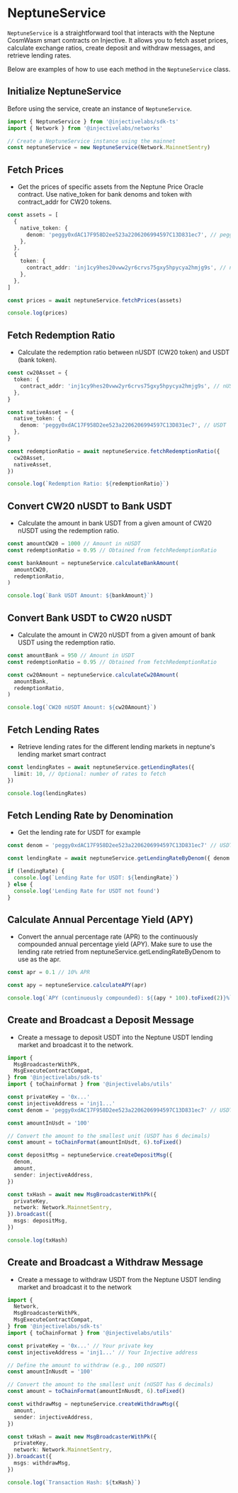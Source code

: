 # NeptuneService

`NeptuneService` is a straightforward tool that interacts with the Neptune CosmWasm smart contracts on Injective. It allows you to fetch asset prices, calculate exchange ratios, create deposit and withdraw messages, and retrieve lending rates.

Below are examples of how to use each method in the `NeptuneService` class.

## Initialize NeptuneService

Before using the service, create an instance of `NeptuneService`.

```ts
import { NeptuneService } from '@injectivelabs/sdk-ts'
import { Network } from '@injectivelabs/networks'

// Create a NeptuneService instance using the mainnet
const neptuneService = new NeptuneService(Network.MainnetSentry)
```

## Fetch Prices

- Get the prices of specific assets from the Neptune Price Oracle contract. Use native_token for bank denoms and token with contract_addr for CW20 tokens.

```ts
const assets = [
  {
    native_token: {
      denom: 'peggy0xdAC17F958D2ee523a2206206994597C13D831ec7', // peggy USDT bank denom
    },
  },
  {
    token: {
      contract_addr: 'inj1cy9hes20vww2yr6crvs75gxy5hpycya2hmjg9s', // nUSDT contract address
    },
  },
]

const prices = await neptuneService.fetchPrices(assets)

console.log(prices)
```

## Fetch Redemption Ratio

- Calculate the redemption ratio between nUSDT (CW20 token) and USDT (bank token).

```ts
const cw20Asset = {
  token: {
    contract_addr: 'inj1cy9hes20vww2yr6crvs75gxy5hpycya2hmjg9s', // nUSDT
  },
}

const nativeAsset = {
  native_token: {
    denom: 'peggy0xdAC17F958D2ee523a2206206994597C13D831ec7', // USDT
  },
}

const redemptionRatio = await neptuneService.fetchRedemptionRatio({
  cw20Asset,
  nativeAsset,
})

console.log(`Redemption Ratio: ${redemptionRatio}`)
```

## Convert CW20 nUSDT to Bank USDT

- Calculate the amount in bank USDT from a given amount of CW20 nUSDT using the redemption ratio.

```ts
const amountCW20 = 1000 // Amount in nUSDT
const redemptionRatio = 0.95 // Obtained from fetchRedemptionRatio

const bankAmount = neptuneService.calculateBankAmount(
  amountCW20,
  redemptionRatio,
)

console.log(`Bank USDT Amount: ${bankAmount}`)
```

## Convert Bank USDT to CW20 nUSDT

- Calculate the amount in CW20 nUSDT from a given amount of bank USDT using the redemption ratio.

```ts
const amountBank = 950 // Amount in USDT
const redemptionRatio = 0.95 // Obtained from fetchRedemptionRatio

const cw20Amount = neptuneService.calculateCw20Amount(
  amountBank,
  redemptionRatio,
)

console.log(`CW20 nUSDT Amount: ${cw20Amount}`)
```

## Fetch Lending Rates

- Retrieve lending rates for the different lending markets in neptune's lending market smart contract

```ts
const lendingRates = await neptuneService.getLendingRates({
  limit: 10, // Optional: number of rates to fetch
})

console.log(lendingRates)
```

## Fetch Lending Rate by Denomination

- Get the lending rate for USDT for example

```ts
const denom = 'peggy0xdAC17F958D2ee523a2206206994597C13D831ec7' // USDT denom

const lendingRate = await neptuneService.getLendingRateByDenom({ denom })

if (lendingRate) {
  console.log(`Lending Rate for USDT: ${lendingRate}`)
} else {
  console.log('Lending Rate for USDT not found')
}
```

## Calculate Annual Percentage Yield (APY)

- Convert the annual percentage rate (APR) to the continuously compounded annual percentage yield (APY). Make sure to use the lending rate retried from neptuneService.getLendingRateByDenom to use as the apr.

```ts
const apr = 0.1 // 10% APR

const apy = neptuneService.calculateAPY(apr)

console.log(`APY (continuously compounded): ${(apy * 100).toFixed(2)}%`)
```

## Create and Broadcast a Deposit Message

- Create a message to deposit USDT into the Neptune USDT lending market and broadcast it to the network.

```ts
import {
  MsgBroadcasterWithPk,
  MsgExecuteContractCompat,
} from '@injectivelabs/sdk-ts'
import { toChainFormat } from '@injectivelabs/utils'

const privateKey = '0x...'
const injectiveAddress = 'inj1...'
const denom = 'peggy0xdAC17F958D2ee523a2206206994597C13D831ec7' // USDT denom

const amountInUsdt = '100'

// Convert the amount to the smallest unit (USDT has 6 decimals)
const amount = toChainFormat(amountInUsdt, 6).toFixed()

const depositMsg = neptuneService.createDepositMsg({
  denom,
  amount,
  sender: injectiveAddress,
})

const txHash = await new MsgBroadcasterWithPk({
  privateKey,
  network: Network.MainnetSentry,
}).broadcast({
  msgs: depositMsg,
})

console.log(txHash)
```

## Create and Broadcast a Withdraw Message

- Create a message to withdraw USDT from the Neptune USDT lending market and broadcast it to the network

```ts
import {
  Network,
  MsgBroadcasterWithPk,
  MsgExecuteContractCompat,
} from '@injectivelabs/sdk-ts'
import { toChainFormat } from '@injectivelabs/utils'

const privateKey = '0x...' // Your private key
const injectiveAddress = 'inj1...' // Your Injective address

// Define the amount to withdraw (e.g., 100 nUSDT)
const amountInNusdt = '100'

// Convert the amount to the smallest unit (nUSDT has 6 decimals)
const amount = toChainFormat(amountInNusdt, 6).toFixed()

const withdrawMsg = neptuneService.createWithdrawMsg({
  amount,
  sender: injectiveAddress,
})

const txHash = await new MsgBroadcasterWithPk({
  privateKey,
  network: Network.MainnetSentry,
}).broadcast({
  msgs: withdrawMsg,
})

console.log(`Transaction Hash: ${txHash}`)
```
